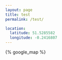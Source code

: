 ```yaml
---
layout: page
title: test
permalink: /test/

location:
  latitude: 51.5285582
  longitude: -0.2416807
---
```



<p>{% google_map %}</p>
